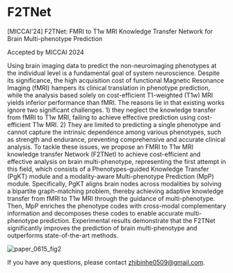 # F2TNet
[MICCAI'24] F2TNet: FMRI to T1w MRI Knowledge Transfer Network for Brain Multi-phenotype Prediction

Accepted by MICCAI 2024

Using brain imaging data to predict the non-neuroimaging phenotypes at the individual level is a fundamental goal of system neuroscience. Despite its significance, the high acquisition cost of functional Magnetic Resonance Imaging (fMRI) hampers its clinical translation in phenotype prediction, while the analysis based solely on cost-efficient T1-weighted (T1w) MRI yields inferior performance than fMRI. The reasons lie in that existing works ignore two significant challenges. 1) they neglect the knowledge transfer from fMRI to T1w MRI, failing to achieve effective prediction using cost-efficient T1w MRI. 2) They are limited to predicting a single phenotype and cannot capture the intrinsic dependence among various phenotypes, such as strength and endurance, preventing comprehensive and accurate clinical analysis. To tackle these issues, we propose an FMRI to T1w MRI knowledge transfer Network (F2TNet) to achieve cost-efficient and effective analysis on brain multi-phenotype, representing the first attempt in this field, which consists of a Phenotypes-guided Knowledge Transfer (PgKT) module and a modality-aware Multi-phenotype Prediction (MpP) module. Specifically, PgKT aligns brain nodes across modalities by solving a bipartite graph-matching problem, thereby achieving adaptive knowledge transfer from fMRI to T1w MRI through the guidance of multi-phenotype. Then, MpP enriches the phenotype codes with cross-modal complementary information and decomposes these codes to enable accurate multi-phenotype prediction. Experimental results demonstrate that the F2TNet significantly improves the prediction of brain multi-phenotype and outperforms state-of-the-art methods.

![paper_0615_fig2](https://github.com/user-attachments/assets/f3b54322-2813-4a2b-815a-0abcd1809110)


If you have any questions, please contact zhibinhe0509@gmail.com.
